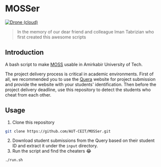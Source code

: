 # MOSSer
[![Drone (cloud)](https://img.shields.io/drone/build/aut-ce/MOSSer.svg?style=flat-square)](https://cloud.drone.io/aut-ce/MOSSer)

> In the memory of our dear friend and colleague Iman Tabrizian who first created this awesome scripts

## Introduction
A bash script to make [MOSS](https://theory.stanford.edu/~aiken/moss/) usable in Amirkabir University of Tech.

The project delivery process is critical in academic environments. First of all, we recommended you to use the [Quera](https://quera.ir/dashboard/) website for project submission and provide the website with your students' identification. Then before the project delivery deadline, use this repository to detect the students who cheat from each other.

## Usage

1. Clone this repository

```sh
git clone https://github.com/AUT-CEIT/MOSSer.git
```

2. Download student submissions from the Query based on their student ID and extract it under the `input` directory.
3. Run the script and find the cheaters :joy:

```sh
./run.sh
```
